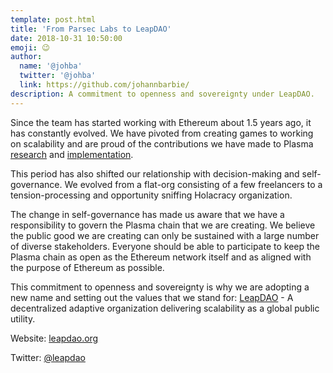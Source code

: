 ```yaml
---
template: post.html
title: 'From Parsec Labs to LeapDAO'
date: 2018-10-31 10:50:00
emoji: 😉
author:
  name: '@johba'
  twitter: '@johba'
  link: https://github.com/johannbarbie/
description: A commitment to openness and sovereignty under LeapDAO.
---
```


Since the team has started working with Ethereum about 1.5 years ago, it has constantly evolved. We have pivoted from creating games to working on scalability and are proud of the contributions we have made to Plasma [research](https://ethresear.ch/t/plasma-leap-a-state-enabled-computing-model-for-plasma/3539) and [implementation](https://leapdao.org/blog/Announcing-Plasma-Leap-Testnet/).

This period has also shifted our relationship with decision-making and self-governance. We evolved from a flat-org consisting of a few freelancers to a tension-processing and opportunity sniffing Holacracy organization.

The change in self-governance has made us aware that we have a responsibility to govern the Plasma chain that we are creating. We believe the public good we are creating can only be sustained with a large number of diverse stakeholders. Everyone should be able to participate to keep the Plasma chain as open as the Ethereum network itself and as aligned with the purpose of Ethereum as possible.

This commitment to openness and sovereignty is why we are adopting a new name and setting out the values that we stand for: [LeapDAO](http://leapdao.org) - A decentralized adaptive organization delivering scalability as a global public utility.

Website: [leapdao.org](http://leapdao.org)

Twitter: [@leapdao](https://twitter.com/leapdao)
